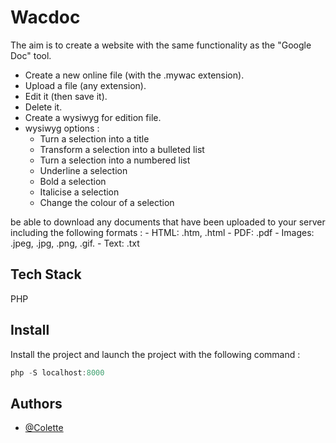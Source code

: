# Wacdoc

The aim is to create a website with the same functionality as the "Google Doc" tool.

- Create a new online file (with the .mywac extension).
- Upload a file (any extension).
- Edit it (then save it).
- Delete it.
- Create a wysiwyg for edition file.
- wysiwyg options : 
    - Turn a selection into a title
    - Transform a selection into a bulleted list
    - Turn a selection into a numbered list
    - Underline a selection
    - Bold a selection
    - Italicise a selection
    - Change the colour of a selection

be able to download any documents that have been uploaded to your server including the following formats :
    - HTML: .htm, .html
    - PDF: .pdf
    - Images: .jpeg, .jpg, .png, .gif.
    - Text: .txt

## Tech Stack

PHP

## Install

Install the project and launch the project with the following command :

```javascript
php -S localhost:8000
```

## Authors

- [@Colette](https://www.github.com/leily67)